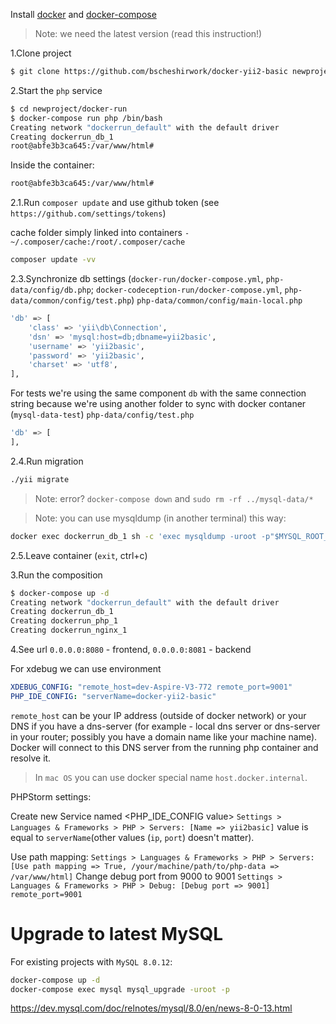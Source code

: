 
Install [docker](https://docs.docker.com/engine/getstarted/step_one/) and [docker-compose](https://docs.docker.com/compose/install/)
> Note: we need the latest version (read this instruction!) 

1.Clone project
```sh
$ git clone https://github.com/bscheshirwork/docker-yii2-basic newproject
```

2.Start the `php` service

```sh
$ cd newproject/docker-run
$ docker-compose run php /bin/bash
Creating network "dockerrun_default" with the default driver
Creating dockerrun_db_1
root@abfe3b3ca645:/var/www/html#
```

Inside the container:
```sh
root@abfe3b3ca645:/var/www/html#
```
2.1.Run `composer update` and use github token (see `https://github.com/settings/tokens`)

cache folder simply linked into containers
`- ~/.composer/cache:/root/.composer/cache`

```sh
composer update -vv
```

2.3.Synchronize db settings (`docker-run/docker-compose.yml`, `php-data/config/db.php`; `docker-codeception-run/docker-compose.yml`, `php-data/common/config/test.php`)
`php-data/common/config/main-local.php`
```sh
'db' => [
    'class' => 'yii\db\Connection',
    'dsn' => 'mysql:host=db;dbname=yii2basic',
    'username' => 'yii2basic',
    'password' => 'yii2basic',
    'charset' => 'utf8',
],
```

For tests we're using the same component `db` with the same connection string because we're using 
another folder to sync with docker contaner (`mysql-data-test`)
`php-data/config/test.php`
```sh
'db' => [
],
```

2.4.Run migration
```sh
./yii migrate
```
> Note: error? `docker-compose down` and `sudo rm -rf ../mysql-data/*` 

> Note: you can use mysqldump (in another terminal) this way:
```sh
docker exec dockerrun_db_1 sh -c 'exec mysqldump -uroot -p"$MYSQL_ROOT_PASSWORD" yii2advanced' > /some/path/on/your/host/yii2advanced.sql
```

2.5.Leave container (`exit`, ctrl+c)

3.Run the composition
```sh
$ docker-compose up -d
Creating network "dockerrun_default" with the default driver
Creating dockerrun_db_1
Creating dockerrun_php_1
Creating dockerrun_nginx_1
```

4.See url `0.0.0.0:8080` - frontend, `0.0.0.0:8081` - backend

For xdebug we can use environment 
```yml
XDEBUG_CONFIG: "remote_host=dev-Aspire-V3-772 remote_port=9001"
PHP_IDE_CONFIG: "serverName=docker-yii2-basic"
```
`remote_host` can be your IP address (outside of docker network) or your DNS if you have a dns-server (for example - local dns server or dns-server in your router; possibly you have a domain name like your machine name). Docker will connect to this DNS server from the running php container and resolve it.

> In `mac OS` you can use docker special name `host.docker.internal`.


PHPStorm settings:

Create new Service named <PHP_IDE_CONFIG value>
`Settings > Languages & Frameworks > PHP > Servers: [Name => yii2basic]`
value is equal to `serverName`(other values (`ip`, `port`) doesn't matter). 

Use path mapping:
`Settings > Languages & Frameworks > PHP > Servers: [Use path mapping => True, /your/machine/path/to/php-data => /var/www/html]`
Change debug port from 9000 to 9001
`Settings > Languages & Frameworks > PHP > Debug: [Debug port => 9001]`
`remote_port=9001`

# Upgrade to latest MySQL

For existing projects with `MySQL 8.0.12`: 
```sh
docker-compose up -d
docker-compose exec mysql mysql_upgrade -uroot -p
```
https://dev.mysql.com/doc/relnotes/mysql/8.0/en/news-8-0-13.html
